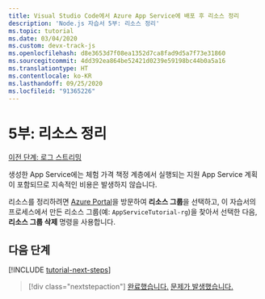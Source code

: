 ```yaml
---
title: Visual Studio Code에서 Azure App Service에 배포 후 리소스 정리
description: 'Node.js 자습서 5부: 리소스 정리'
ms.topic: tutorial
ms.date: 03/04/2020
ms.custom: devx-track-js
ms.openlocfilehash: d8e3653d7f08ea1352d7ca8fad9d5a7f73e31860
ms.sourcegitcommit: 4dd392ea864be52421d0239e59198bc44b0a5a16
ms.translationtype: HT
ms.contentlocale: ko-KR
ms.lasthandoff: 09/25/2020
ms.locfileid: "91365226"
---
```

# <a name="part-5-clean-up-resources"></a>5부: 리소스 정리

[이전 단계: 로그 스트리밍](tutorial-vscode-azure-app-service-node-04.md)

생성한 App Service에는 체험 가격 책정 계층에서 실행되는 지원 App Service 계획이 포함되므로 지속적인 비용은 발생하지 않습니다.

리소스를 정리하려면 [Azure Portal](https://portal.azure.com)을 방문하여 **리소스 그룹**을 선택하고, 이 자습서의 프로세스에서 만든 리소스 그룹(예: `AppServiceTutorial-rg`)을 찾아서 선택한 다음, **리소스 그룹 삭제** 명령을 사용합니다.

## <a name="next-steps"></a>다음 단계

[!INCLUDE [tutorial-next-steps](includes/tutorial-next-steps.md)]

> [!div class="nextstepaction"]
> [완료했습니다.](node-howto-deploy-web-app.md) [문제가 발생했습니다.](https://www.research.net/r/PWZWZ52?tutorial=node-deployment-azureappservice&step=clean-up-resources)

